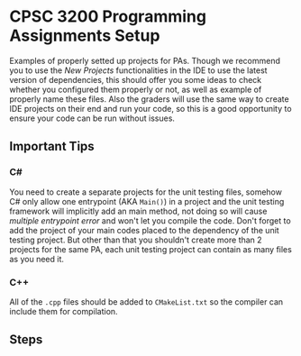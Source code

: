 # CPSC 3200 Programming Assignments Setup

Examples of properly setted up projects for PAs. Though we recommend you to use the *New Projects* functionalities in the IDE to use the latest version of dependencies, this should offer you some ideas to check whether you configured them properly or not, as well as example of properly name these files.
Also the graders will use the same way to create IDE projects on their end and run your code, so this is a good opportunity to ensure your code can be run without issues.

## Important Tips

### C#
You need to create a separate projects for the unit testing files, somehow C# only allow one entrypoint (AKA `Main()`) in a project and the unit testing framework will implicitly add an main method, not doing so will cause *multiple entrypoint error* and won't let you compile the code. Don't forget to add the project of your main codes placed to the dependency of the unit testing project.
But other than that you shouldn't create more than 2 projects for the same PA, each unit testing project can contain as many files as you need it.

### C++
All of the `.cpp` files should be added to `CMakeList.txt` so the compiler can include them for compilation.

## Steps